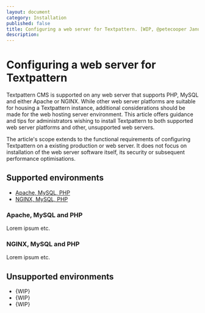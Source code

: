 ```yaml
---
layout: document
category: Installation
published: false
title: Configuring a web server for Textpattern. [WIP, @petecooper January 2018]
description:
---
```


# Configuring a web server for Textpattern

Textpattern CMS is supported on any web server that supports PHP, MySQL and either Apache or NGINX. While other web server platforms are suitable for housing a Textpattern instance, additional considerations should be made for the web hosting server environment. This article offers guidance and tips for administrators wishing to install Textpattern to both supported web server platforms and other, unsupported web servers.

The article's scope extends to the functional requirements of configuring Textpattern on a existing production or web server. It does not focus on installation of the web server software itself, its security or subsequent performance optimisations.

## Supported environments

* [Apache, MySQL, PHP](#apache-mysql-php)
* [NGINX, MySQL, PHP](#nginx-mysql-php)

### Apache, MySQL and PHP

Lorem ipsum etc.

### NGINX, MySQL and PHP

Lorem ipsum etc.

## Unsupported environments

* {WIP}
* {WIP}
* {WIP}
